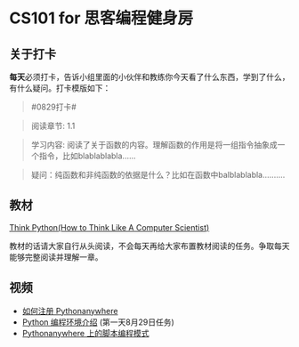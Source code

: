 # CS101 for 思客编程健身房

## 关于打卡
**每天**必须打卡，告诉小组里面的小伙伴和教练你今天看了什么东西，学到了什么，有什么疑问。打卡模版如下：

> \#0829打卡#

> 阅读章节: 1.1

> 学习内容: 阅读了关于函数的内容。理解函数的作用是将一组指令抽象成一个指令，比如blablablabla......

> 疑问：纯函数和非纯函数的依据是什么？比如在函数中balblablabla..........

## 教材
[Think Python(How to Think Like A Computer Scientist)](http://codingpy.com/books/thinkpython2/)

教材的话请大家自行从头阅读，不会每天再给大家布置教材阅读的任务。争取每天能够完整阅读并理解一章。

## 视频

* [如何注册 Pythonanywhere](http://o71w1wc99.bkt.clouddn.com/CS101-00.mp4)
* [Python 编程环境介绍](http://o71w1wc99.bkt.clouddn.com/CS101-01.mp4) (第一天8月29日任务)
* [Pythonanywhere 上的脚本编程模式](http://o71w1wc99.bkt.clouddn.com/CS101-02.mp4)
